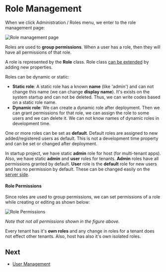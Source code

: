 # Role Management

When we click Administration / Roles menu, we enter to the role management page:

<img src="D:/Github/documents/docs/en/images/role-management-core-3.png" alt="Role management page" class="img-thumbnail" />

Roles are used to **group permissions**. When a user has a role, then they will have all permissions of that role.

A role is represented by the **Role** class. Role class [can be extended](Extending-Existing-Entities.md) by adding new properties.

Roles can be dynamic or static:

- **Static role**: A static role has a known **name** (like 'admin') and can not change this name (we can change **display name**). It's exists on the system startup and can not be deleted. Thus, we can write codes based on a static role name.
- **Dynamic role**: We can create a dynamic role after deployment. Then we can grant permissions for that role, we can assign the role to some users and we can delete it. We can not know names of dynamic roles in development time.

One or more roles can be set as **default**. Default roles are assigned to new added/registered users as default. This is not a development time property and can be set or changed after deployment.

In startup project, we have static **admin** role for host (for multi-tenant apps). Also, we have static **admin** and **user** roles for tenants. **Admin** roles have all permissions granted by default.
**User** role is the **default** role for new users and has no permission by default. These can be changed easily  on the [server side](Development-Guide-Core.md).

#### Role Permissions

Since roles are used to group permissions, we can set permissions of a role while creating or editing as shown below:

<img src="D:/Github/documents/docs/en/images/role-permissions-core-1.png" alt="Role Permissions" class="img-thumbnail" />

*Note that not all permissions shown in the figure above.*

Every tenant has it's **own roles** and any change in roles for a tenant does not effect other tenants. Also, host has also it's own isolated roles.

## Next

- [User Management](Getting-Started-Angular-User-Management)